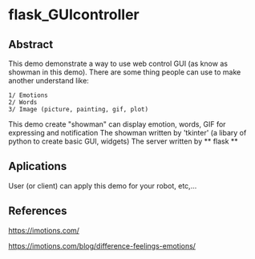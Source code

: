 # flask_GUIcontroller

## Abstract

This demo demonstrate a way to use web control GUI (as know as showman in this demo).
There are some thing people can use to make another understand like:

	1/ Emotions
	2/ Words
	3/ Image (picture, painting, gif, plot)

This demo create "showman" can display emotion, words, GIF for expressing and notification
The showman written by 'tkinter' (a libary of python to create basic GUI, widgets)
The server written by ** flask ** 

## Aplications

User (or client) can apply this demo for your robot, etc,...

## References

https://imotions.com/

https://imotions.com/blog/difference-feelings-emotions/

